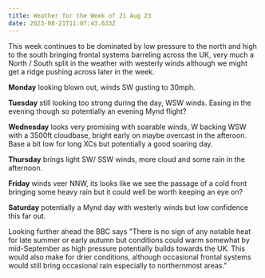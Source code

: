 ```yaml
---
title: Weather for the Week of 21 Aug 23
date: 2023-08-21T11:07:43.633Z
---
```

This week continues to be dominated by low pressure to the north and high to the south bringing frontal systems barreling across the UK, very much a North / South split in the weather with westerly winds although we might get a ridge pushing across later in the week. 

**Monday** looking blown out, winds SW gusting to 30mph.

**Tuesday** still looking too strong during the day, WSW winds. Easing in the evening though so potentially an evening Mynd flight?

**Wednesday** looks very promising with soarable winds, W backing WSW with a 3500ft cloudbase, bright early on maybe overcast in the afteroon. Base a bit low for long XCs but potentially a good soaring day. 

**Thursday** brings light SW/ SSW winds, more cloud and some rain in the afternoon.

**Friday** winds veer NNW, its looks like we see the passage of a cold front bringing some heavy rain but it could well be worth keeping an eye on?

**Saturday** potentially a Mynd day with westerly winds but low confidence this far out.

Looking further ahead the BBC says "There is no sign of any notable heat for late summer or early autumn but conditions could warm somewhat by mid-September as high pressure potentially builds towards the UK. This would also make for drier conditions, although occasional frontal systems would still bring occasional rain especially to northernmost areas."